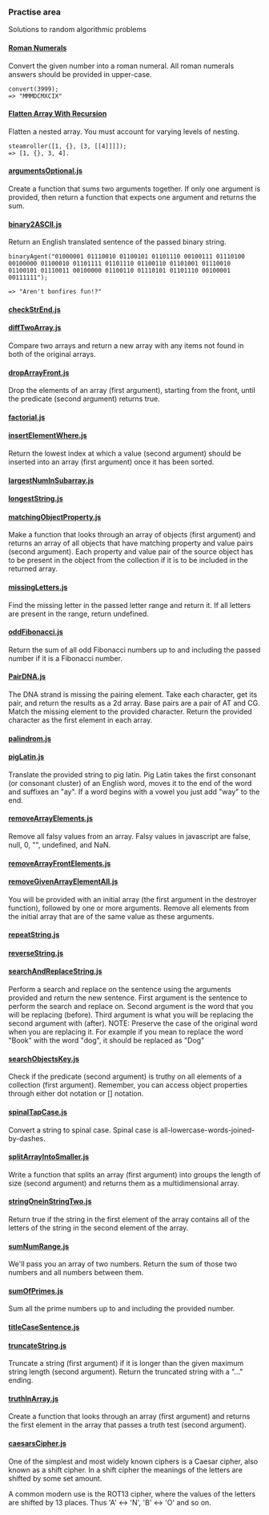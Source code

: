 ### Practise area
Solutions to random algorithmic problems

#### [Roman Numerals](romanNumerals.js)
Convert the given number into a roman numeral. All roman numerals answers should be provided in upper-case.

```
convert(3999);
=> "MMMDCMXCIX"
```
#### [Flatten Array With Recursion](flattenArrayWithRecursion.js)
Flatten a nested array. You must account for varying levels of nesting.

```
steamroller([1, {}, [3, [[4]]]]);
=> [1, {}, 3, 4].
```

#### [argumentsOptional.js](argumentsOptional.js)
Create a function that sums two arguments together. If only one argument is provided, then return a function that expects one argument and returns the sum.

#### [binary2ASCII.js](binary2ASCII.js)
Return an English translated sentence of the passed binary string.
```
binaryAgent("01000001 01110010 01100101 01101110 00100111 01110100 00100000 01100010 01101111 01101110 01100110 01101001 01110010 01100101 01110011 00100000 01100110 01110101 01101110 00100001 00111111");

=> "Aren't bonfires fun!?"
```

#### [checkStrEnd.js](checkStrEnd.js)

#### [diffTwoArray.js](diffTwoArray.js)
Compare two arrays and return a new array with any items not found in both of the original arrays.
#### [dropArrayFront.js](dropArrayFront.js)
Drop the elements of an array (first argument), starting from the front, until the predicate (second argument) returns true.
#### [factorial.js](factorial.js)

#### [insertElementWhere.js](insertElementWhere.js)
Return the lowest index at which a value (second argument) should be inserted into an array (first argument) once it has been sorted.
#### [largestNumInSubarray.js](largestNumInSubarray.js)
#### [longestString.js](longestString.js)
#### [matchingObjectProperty.js](matchingObjectProperty.js)
Make a function that looks through an array of objects (first argument) and returns an array of all objects that have matching property and value pairs (second argument). Each property and value pair of the source object has to be present in the object from the collection if it is to be included in the returned array.
#### [missingLetters.js](missingLetters.js)
Find the missing letter in the passed letter range and return it. If all letters are present in the range, return undefined.
#### [oddFibonacci.js](oddFibonacci.js)
Return the sum of all odd Fibonacci numbers up to and including the passed number if it is a Fibonacci number.
#### [PairDNA.js](PairDNA.js)
The DNA strand is missing the pairing element. Take each character, get its pair, and return the results as a 2d array. Base pairs are a pair of AT and CG. Match the missing element to the provided character. Return the provided character as the first element in each array.
#### [palindrom.js](palindrom.js)
#### [pigLatin.js](pigLatin.js)
Translate the provided string to pig latin. Pig Latin takes the first consonant (or consonant cluster) of an English word, moves it to the end of the word and suffixes an "ay". If a word begins with a vowel you just add "way" to the end.
#### [removeArrayElements.js](removeArrayElements.js)
Remove all falsy values from an array. Falsy values in javascript are false, null, 0, "", undefined, and NaN.
#### [removeArrayFrontElements.js](removeArrayFrontElements.js)
#### [removeGivenArrayElementAll.js](removeGivenArrayElementAll.js)
You will be provided with an initial array (the first argument in the destroyer function), followed by one or more arguments. Remove all elements from the initial array that are of the same value as these arguments.
#### [repeatString.js](repeatString.js)
#### [reverseString.js](reverseString.js)

#### [searchAndReplaceString.js](searchAndReplaceString.js)
Perform a search and replace on the sentence using the arguments provided and return the new sentence. First argument is the sentence to perform the search and replace on. Second argument is the word that you will be replacing (before). Third argument is what you will be replacing the second argument with (after). NOTE: Preserve the case of the original word when you are replacing it. For example if you mean to replace the word "Book" with the word "dog", it should be replaced as "Dog"
#### [searchObjectsKey.js](searchObjectsKey.js)
Check if the predicate (second argument) is truthy on all elements of a collection (first argument). Remember, you can access object properties through either dot notation or [] notation.
#### [spinalTapCase.js](spinalTapCase.js)
Convert a string to spinal case. Spinal case is all-lowercase-words-joined-by-dashes.
#### [splitArrayIntoSmaller.js](splitArrayIntoSmaller.js)
Write a function that splits an array (first argument) into groups the length of size (second argument) and returns them as a multidimensional array.
#### [stringOneinStringTwo.js](stringOneinStringTwo.js)
Return true if the string in the first element of the array contains all of the letters of the string in the second element of the array.
#### [sumNumRange.js](sumNumRange.js)
We'll pass you an array of two numbers. Return the sum of those two numbers and all numbers between them.
#### [sumOfPrimes.js](sumOfPrimes.js)
Sum all the prime numbers up to and including the provided number.
#### [titleCaseSentence.js](titleCaseSentence.js)

#### [truncateString.js](truncateString.js)
Truncate a string (first argument) if it is longer than the given maximum string length (second argument). Return the truncated string with a "..." ending.
#### [truthInArray.js](truthInArray.js)
Create a function that looks through an array (first argument) and returns the first element in the array that passes a truth test (second argument).

#### [caesarsCipher.js](caesarsCipher.js)
One of the simplest and most widely known ciphers is a Caesar cipher, also known as a shift cipher. In a shift cipher the meanings of the letters are shifted by some set amount.

A common modern use is the ROT13 cipher, where the values of the letters are shifted by 13 places. Thus 'A' ↔ 'N', 'B' ↔ 'O' and so on.